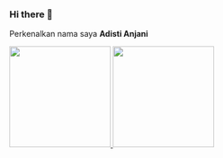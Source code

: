 ### Hi there 👋

Perkenalkan nama saya **Adisti Anjani**

<p align="left">
<a href="https://github.com/adistianjani">
  <img height="180em" src="https://github-readme-stats-eight-theta.vercel.app/api?username=adistianjani&show_icons=true&theme=algolia&include_all_commits=true&count_private=true"/>
  <img height="180em" src="https://github-readme-stats-eight-theta.vercel.app/api/top-langs/?username=adistianjani&layout=compact&langs_count=8&theme=algolia"/>
</a>
</p>

<!--
**adistianjani/adistianjani** is a ✨ _special_ ✨ repository because its `README.md` (this file) appears on your GitHub profile.

Here are some ideas to get you started:

- 🔭 I’m currently working on ...
- 🌱 I’m currently learning ...
- 👯 I’m looking to collaborate on ...
- 🤔 I’m looking for help with ...
- 💬 Ask me about ...
- 📫 How to reach me: ...
- 😄 Pronouns: ...
- ⚡ Fun fact: ...
-->
